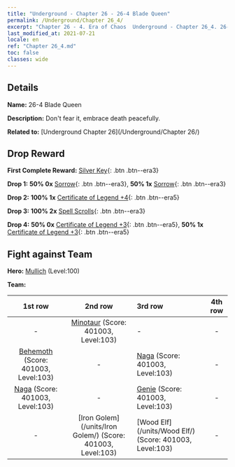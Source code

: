 ```yaml
---
title: "Underground - Chapter 26 - 26-4 Blade Queen"
permalink: /Underground/Chapter 26_4/
excerpt: "Chapter 26 - 4. Era of Chaos  Underground - Chapter 26_4. 26-4 Blade Queen"
last_modified_at: 2021-07-21
locale: en
ref: "Chapter 26_4.md"
toc: false
classes: wide
---
```


## Details

 **Name:** 26-4 Blade Queen

 **Description:** Don't fear it, embrace death peacefully.

 **Related to:** [Underground Chapter 26](/Underground/Chapter 26/)

## Drop Reward

 **First Complete Reward:** [Silver Key](/Items/con_693/){: .btn .btn--era3}

 **Drop 1:** **50% 0x** [Sorrow](/Items/her_458/){: .btn .btn--era3}, **50% 1x** [Sorrow](/Items/her_458/){: .btn .btn--era3}

 **Drop 2:** **100% 1x** [Certificate of Legend +4](/Items/mat_95/){: .btn .btn--era5}

 **Drop 3:** **100% 2x** [Spell Scrolls](/Items/con_694/){: .btn .btn--era3}

 **Drop 4:** **50% 0x** [Certificate of Legend +3](/Items/mat_88/){: .btn .btn--era5}, **50% 1x** [Certificate of Legend +3](/Items/mat_88/){: .btn .btn--era5}


## Fight against Team
 **Hero:** [Mullich](/heroes/Mullich/) (Level:100)

 **Team:**


  | 1st row | 2nd row | 3rd row | 4th row |
  |:----:|:----:|:----|:----:|
  | - | [Minotaur](/units/Minotaur/) (Score: 401003, Level:103)  | - | - |
  | [Behemoth](/units/Behemoth/) (Score: 401003, Level:103)  | - | [Naga](/units/Naga/) (Score: 401003, Level:103)  | - |
  | [Naga](/units/Naga/) (Score: 401003, Level:103)  | - | [Genie](/units/Genie/) (Score: 401003, Level:103)  | - |
  | - | [Iron Golem](/units/Iron Golem/) (Score: 401003, Level:103)  | [Wood Elf](/units/Wood Elf/) (Score: 401003, Level:103)  | - |


